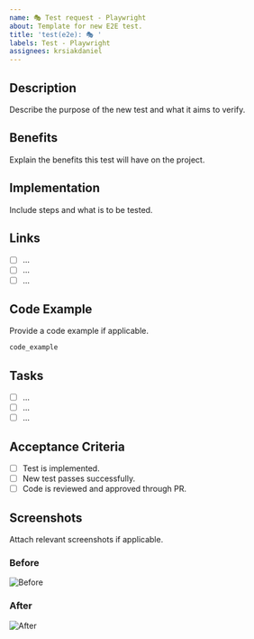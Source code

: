 ```yaml
---
name: 🎭 Test request - Playwright
about: Template for new E2E test.
title: 'test(e2e): 🎭 '
labels: Test - Playwright
assignees: krsiakdaniel
---
```


## Description

Describe the purpose of the new test and what it aims to verify.

## Benefits

Explain the benefits this test will have on the project.

## Implementation

Include steps and what is to be tested.

## Links

- [ ] ...
- [ ] ...
- [ ] ...

## Code Example

Provide a code example if applicable.

```ts
code_example
```

## Tasks

- [ ] ...
- [ ] ...
- [ ] ...

## Acceptance Criteria

- [ ] Test is implemented.
- [ ] New test passes successfully.
- [ ] Code is reviewed and approved through PR.

## Screenshots

Attach relevant screenshots if applicable.

### Before

![Before](https://placehold.co/400x200?text=Before+Screenshot)

### After

![After](https://placehold.co/400x200?text=After+Screenshot)
